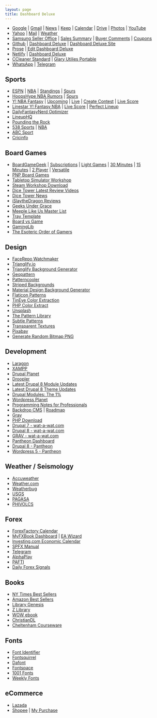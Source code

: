 ```yaml
---
layout: page
title: Dashboard Deluxe
---
```


- [Google](http://google.com) \| [Gmail](http://gmail.com) \| [News](http://news.google.com/?hl=en-PH&gl=PH&ceid=PH:en) \|  [Keep](http://keep.google.com/) \| [Calendar](http://calendar.google.com) \| [Drive](http://drive.google.com) \| [Photos](http://photos.google.com) \| [YouTube](https://www.youtube.com/feed/subscriptions)
- [Yahoo](http://mail.yahoo.com) \|  [Mail](http://mail.yahoo.com) \| [Weather](http://yahoo.com/news/weather/philippines/pasig/pasig-1187115)
- [Samsung Seller Office](http://seller.samsungapps.com) \| [Sales Summary](http://seller.samsungapps.com/accounting/accountingList.as) \| [Buyer Comments](http://seller.samsungapps.com/comment/getCommentList.as) \| [Coupons](http://seller.samsungapps.com/product/promotion/promotioncoupon.as)
- [Github](http://github.com) \| [Dashboard Deluxe](http://github.com/dashboarddeluxe/) \| [Dashboard Deluxe Site](http://github.com/dashboarddeluxe/dashboarddeluxe.github.io)
- [Prose](http://prose.io) \| [Edit Dashboard Deluxe](http://prose.io/#dashboarddeluxe/dashboarddeluxe.github.io/edit/master/index.md)
- [Netlify](http://app.netlify.com/) \| [Dashboard Deluxe](http://dashboarddeluxe.netlify.com)
- [CCleaner Standard](https://www.ccleaner.com/ccleaner/download/standard) \| [Glary Utilies Portable](http://download.glarysoft.com/guportable.zip)
- [WhatsApp](https://web.whatsapp.com/) \| [Telegram](https://web.telegram.org/)

## Sports
- [ESPN](http://global.espn.com/?src=com) \| [NBA](http://espn.com/nba) \| [Standings](http://www.espn.com/nba/standings) \| [Spurs](http://www.espn.com/nba/team/_/name/sa/san-antonio-spurs)
- [HoopsHype NBA Rumors](http://hoopshype.com/rumors) \| [Spurs](http://hoopshype.com/team/san-antonio-spurs/)
- [Y! NBA Fantasy](http://sports.yahoo.com/dailyfantasy) \| [Upcoming](http://sports.yahoo.com/dailyfantasy/contests/upcoming) \| [Live](http://sports.yahoo.com/dailyfantasy/contests/live) \| [Create Contest](http://sports.yahoo.com/dailyfantasy/contest/create) \| [Live Score](http://sports.yahoo.com/dailyfantasy/research/live)
- [Linestar Y! Fantasy NBA](http://www.linestarapp.com/DailyDashboard/Sport/NBA/Site/Yahoo) \| [Live Score](http://www.linestarapp.com/LiveScoring/Sport/NBA/Site/Yahoo) \| [Perfect Lineup](http://www.linestarapp.com/Perfect/Sport/NBA/Site/Yahoo)
- [DailyFantasyNerd Optimizer](http://dailyfantasynerd.com/optimizer/yahoo/nba)
- [LineupHQ](https://rotogrinders.com/lineuphq/nba?site=yahoo)
- [Pounding the Rock](http://www.poundingtherock.com/)
- [538 Sports](http://fivethirtyeight.com/sports/) \| [NBA](http://fivethirtyeight.com/tag/nba/)
- [ABC Sport](http://abc.net.au/news/sport/)
- [Cricinfo](http://espncricinfo.com/?edition-view=espncricinfo-en-au&set=true)

## Board Games
- [BoardGameGeek](http://boardgamegeek.com) \| [Subscriptions](http://boardgamegeek.com/subscriptions) \| [Light Games](https://boardgamegeek.com/search/boardgame?sort=rank&advsearch=1&q=&include%5Bdesignerid%5D=&include%5Bpublisherid%5D=&geekitemname=&range%5Byearpublished%5D%5Bmin%5D=&range%5Byearpublished%5D%5Bmax%5D=&range%5Bminage%5D%5Bmax%5D=&range%5Bnumvoters%5D%5Bmin%5D=&range%5Bnumweights%5D%5Bmin%5D=&range%5Bminplayers%5D%5Bmax%5D=&range%5Bmaxplayers%5D%5Bmin%5D=&range%5Bleastplaytime%5D%5Bmin%5D=&range%5Bplaytime%5D%5Bmax%5D=&floatrange%5Bavgrating%5D%5Bmin%5D=&floatrange%5Bavgrating%5D%5Bmax%5D=&floatrange%5Bavgweight%5D%5Bmin%5D=1&floatrange%5Bavgweight%5D%5Bmax%5D=2&colfiltertype=&searchuser=jorap&playerrangetype=normal&B1=Submit) \| [30 Minutes](https://boardgamegeek.com/search/boardgame?sort=rank&advsearch=1&q=&include%5Bdesignerid%5D=&include%5Bpublisherid%5D=&geekitemname=&range%5Byearpublished%5D%5Bmin%5D=&range%5Byearpublished%5D%5Bmax%5D=&range%5Bminage%5D%5Bmax%5D=&range%5Bnumvoters%5D%5Bmin%5D=&range%5Bnumweights%5D%5Bmin%5D=&range%5Bminplayers%5D%5Bmax%5D=&range%5Bmaxplayers%5D%5Bmin%5D=&range%5Bleastplaytime%5D%5Bmin%5D=&range%5Bplaytime%5D%5Bmax%5D=30&floatrange%5Bavgrating%5D%5Bmin%5D=&floatrange%5Bavgrating%5D%5Bmax%5D=&floatrange%5Bavgweight%5D%5Bmin%5D=1&floatrange%5Bavgweight%5D%5Bmax%5D=2&colfiltertype=&searchuser=&playerrangetype=normal&B1=Submit) \| [15 Minutes](https://boardgamegeek.com/search/boardgame?sort=rank&advsearch=1&q=&include%5Bdesignerid%5D=&include%5Bpublisherid%5D=&geekitemname=&range%5Byearpublished%5D%5Bmin%5D=&range%5Byearpublished%5D%5Bmax%5D=&range%5Bminage%5D%5Bmax%5D=&range%5Bnumvoters%5D%5Bmin%5D=&range%5Bnumweights%5D%5Bmin%5D=&range%5Bminplayers%5D%5Bmax%5D=&range%5Bmaxplayers%5D%5Bmin%5D=&range%5Bleastplaytime%5D%5Bmin%5D=&range%5Bplaytime%5D%5Bmax%5D=15&floatrange%5Bavgrating%5D%5Bmin%5D=&floatrange%5Bavgrating%5D%5Bmax%5D=&floatrange%5Bavgweight%5D%5Bmin%5D=1&floatrange%5Bavgweight%5D%5Bmax%5D=2&colfiltertype=&searchuser=&playerrangetype=normal&B1=Submit) \| [2 Player](https://boardgamegeek.com/search/boardgame?sort=rank&advsearch=1&q=&include%5Bdesignerid%5D=&include%5Bpublisherid%5D=&geekitemname=&range%5Byearpublished%5D%5Bmin%5D=&range%5Byearpublished%5D%5Bmax%5D=&range%5Bminage%5D%5Bmax%5D=&range%5Bnumvoters%5D%5Bmin%5D=&range%5Bnumweights%5D%5Bmin%5D=&range%5Bminplayers%5D%5Bmax%5D=2&range%5Bmaxplayers%5D%5Bmin%5D=2&range%5Bleastplaytime%5D%5Bmin%5D=&range%5Bplaytime%5D%5Bmax%5D=&floatrange%5Bavgrating%5D%5Bmin%5D=&floatrange%5Bavgrating%5D%5Bmax%5D=&floatrange%5Bavgweight%5D%5Bmin%5D=1&floatrange%5Bavgweight%5D%5Bmax%5D=2&colfiltertype=&searchuser=&playerrangetype=exclusive&B1=Submit) \| [Versatile](https://boardgamegeek.com/search/boardgame?sort=rank&advsearch=1&q=&include%5Bdesignerid%5D=&include%5Bpublisherid%5D=&geekitemname=&range%5Byearpublished%5D%5Bmin%5D=&range%5Byearpublished%5D%5Bmax%5D=&range%5Bminage%5D%5Bmax%5D=&range%5Bnumvoters%5D%5Bmin%5D=&range%5Bnumweights%5D%5Bmin%5D=&range%5Bminplayers%5D%5Bmax%5D=2&range%5Bmaxplayers%5D%5Bmin%5D=3&range%5Bleastplaytime%5D%5Bmin%5D=&range%5Bplaytime%5D%5Bmax%5D=&floatrange%5Bavgrating%5D%5Bmin%5D=&floatrange%5Bavgrating%5D%5Bmax%5D=&floatrange%5Bavgweight%5D%5Bmin%5D=1&floatrange%5Bavgweight%5D%5Bmax%5D=2&colfiltertype=&searchuser=&playerrangetype=normal&B1=Submit)
- [PNP Board Games](http://www.boardgamer.ru/forum/index.php?action=unread)
- [Tabletop Simulator Workshop](http://steamcommunity.com/app/286160/workshop/)
- [Steam Workshop Download](http://steamworkshop.download)
- [Dice Tower Latest Review Videos](http://dicetower.com/board-game-videos?field_category_tid=5)
- [Dice Tower News](http://dicetowernews.com)
- [iSlaytheDragon Reviews](http://islaythedragon.com/category/game-reviews/)
- [Geeks Under Grace](http://www.geeksundergrace.com/tabletop/)
- [Meeple Like Us Master List](http://meeplelikeus.co.uk/meeple-like-us-masterlist/)
- [Tray Template](http://templatemaker.nl/index.php?template=matchbox&source=dielines&lang=en)
- [Board vs Game](http://boardvsgame.com)
- [GamingLib](http://www.gaminglib.com/collections/all?sort_by=created-descending)
- [The Esoteric Order of Gamers](http://www.orderofgamers.com/games/)

## Design
- [FaceRepo Watchmaker](http://facerepo.com/app/search/results?sortOrder=downloaded-most&faceApp=watchmaker&page=1)
- [Trianglify.io](http://trianglify.io/)
- [Trianglify Background Generator](http://alssndro.github.io/trianglify-background-generator/)
- [Geopattern](http://btmills.github.io/geopattern/geopattern.html)
- [Patterncooler](http://patterncooler.com/)
- [Striped Backgrounds](http://stripedbgs.com/)
- [Material Design Background Generator](http://stringsistemas.com/materialgenerator.html)
- [Flaticon Patterns](http://pattern.flaticon.com/)
- [TinEye Color Extraction](http://labs.tineye.com/color/)
- [PHP Color Extract](http://www.coolphptools.com/color_extract)
- [Unsplash](http://unsplash.com/)
- [The Pattern Library](http://thepatternlibrary.com/)
- [Subtle Patterns](http://www.toptal.com/designers/subtlepatterns/)
- [Transparent Textures](http://www.transparenttextures.com/)
- [Pixabay](http://pixabay.com/)
- [Generate Random Bitmap PNG](https://onlinepngtools.com/generate-random-png)

## Development
- [Laragon](http://www.laragon.org/)
- [XAMPP](https://www.apachefriends.org/download.html)
- [Drupal Planet](http://drupal.org/planet)
- [Droopler](https://github.com/droptica/droopler_project/releases)
- [Latest Drupal 8 Module Updates](http://drupal.org/project/project_module?f%5B0%5D=&f%5B1%5D=&f%5B2%5D=&f%5B3%5D=drupal_core%3A7234&f%5B4%5D=sm_field_project_type%3Afull&f%5B5%5D=&text=&solrsort=ds_project_latest_release+desc&op=Search)
- [Latest Drupal 8 Theme Updates](http://drupal.org/project/project_theme?f%5B0%5D=&f%5B1%5D=&f%5B2%5D=drupal_core%3A7234&f%5B3%5D=sm_field_project_type%3Afull&f%5B4%5D=&text=&solrsort=ds_project_latest_release+desc&op=Search)
- [Drupal Modules: The 1%](http://gogrow.org/tutorials)
- [Wordpress Planet](http://planet.wordpress.org)
- [Programming Notes for Professionals](http://goalkicker.com/)
- [Backdrop CMS](http://backdropcms.org) \| [Roadmap](http://backdropcms.org/roadmap)
- [Grav](http://getgrav.org/)
- [PHP Download](http://php-download.com/)
- [Drupal 7 - wat-a-wat.com](http://d7.wat-a-wat.com/user_account/login)
- [Drupal 8 - wat-a-wat.com](http://d8.wat-a-wat.com/user_account/login)
- [GRAV - wat-a-wat.com](http://grav.wat-a-wat.com/admin)
- [Pantheon Dashboard](http://dashboard.pantheon.io)
- [Drupal 8 - Pantheon](http://dev-drpl-8.pantheonsite.io)
- [Wordpress 5 - Pantheon](http://dev-wp4.pantheonsite.io/wp-admin/)

## Weather / Seismology

- [Accuweather](http://www.accuweather.com/en/ph/pasig/264876/air-travel-hourly-forecast/264876)
- [Weather.com](http://weather.com/weather/hourbyhour/l/RPXX0026:1:RP)
- [Weatherbug](http://weatherbug.com/weather-forecast/hourly/pasig-city-national-capital-region-rp)
- [USGS](http://earthquake.usgs.gov/earthquakes/map/#%7B%22feed%22%3A%2230day_sig%22%2C%22search%22%3Anull%2C%22listFormat%22%3A%22default%22%2C%22sort%22%3A%22newest%22%2C%22basemap%22%3A%22terrain%22%2C%22autoUpdate%22%3Atrue%2C%22restrictListToMap%22%3Afalse%2C%22timeZone%22%3A%22utc%22%2C%22mapposition%22%3A%5B%5B-78.49055166160312%2C74.8828125%5D%2C%5B78.42019327591201%2C325.1953125%5D%5D%2C%22overlays%22%3A%7B%22plates%22%3Atrue%7D%2C%22viewModes%22%3A%7B%22map%22%3Atrue%2C%22list%22%3Atrue%2C%22settings%22%3Afalse%2C%22help%22%3Afalse%7D%7D)
- [PAGASA](http://bagong.pagasa.dost.gov.ph)
- [PHIVOLCS](http://www.phivolcs.dost.gov.ph/index.php/earthquake/earthquake-information3)

## Forex

- [ForexFactory Calendar](http://forexfactory.com/calendar.php)
- [MyFXBook Dashboard](http://myfxbook.com/dashboard) \| [EA Wizard](https://www.myfxbook.com/en/help/connect-metatrader-ea)
- [Investing.com Economic Calendar](http://investing.com/economic-calendar/)
- [SPFX Manual](http://nobodytrader.com/your-first-trading-account/)
- [Telegram](http://web.telegram.org)
- [AlphaPlay](http://www.alphaplay.com.sg/)
- [PAFTI](http://pafti.org/)
- [Daily Forex Signals](http://www.dailyforex.com/forex-technical-analysis/free-forex-signals/page-1)

## Books

- [NY Times Best Sellers](http://nytimes.com/books/best-sellers/advice-how-to-and-miscellaneous/)
- [Amazon Best Sellers](http://amazon.com/best-sellers-books-Amazon/zgbs/books/ref=zg_bs_unv_b_1_12290_1)
- [Library Genesis](http://gen.lib.rus.ec/)
- [Z Library](https://b-ok.org/)
- [WOW ebook](http://wowebook.org)
- [ChristianDL](http://www.christiandl.com/unread/)
- [Cheltenham Courseware](http://www.cheltenhamcourseware.com/)

## Fonts

- [Font Identifier](http://fontsquirrel.com/matcherator)
- [Fontsquirrel](http://fontsquirrel.com)
- [Dafont](http://dafont.com)
- [Fontspace](http://fontspace.com)
- [1001 Fonts](http://1001fonts.com)
- [Weekly Fonts](http://www.weeklyfonts.com/)

## eCommerce

- [Lazada](http://lazada.com.ph/)
- [Shopee](http://shopee.ph/) \| [My Purchase](http://shopee.ph/user/purchase)

